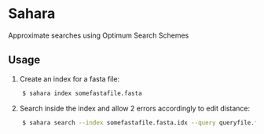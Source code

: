 # Sahara

Approximate searches using Optimum Search Schemes

## Usage
1. Create an index for a fasta file:
```bash
    $ sahara index somefastafile.fasta
```

2. Search inside the index and allow 2 errors accordingly to edit distance:
```bash
    $ sahara search --index somefastafile.fasta.idx --query queryfile.fasta --errors 2
```

